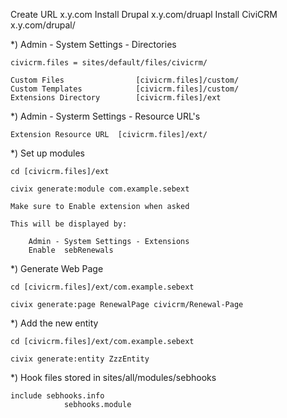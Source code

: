 Create URL x.y.com
Install Drupal 	x.y.com/druapl
Install CiviCRM		x.y.com/drupal/

*)	Admin - System Settings - Directories

	civicrm.files = sites/default/files/civicrm/
	
	Custom Files 				[civicrm.files]/custom/
	Custom Templates			[civicrm.files]/custom/
	Extensions Directory		[civicrm.files]/ext
	

*)	Admin - Systerm Settings - Resource URL's

	Extension Resource URL	[civicrm.files]/ext/


*)	Set up modules

	cd [civicrm.files]/ext 
	
	civix generate:module com.example.sebext
	
	Make sure to Enable extension when asked
	
	This will be displayed by:
		
		Admin - System Settings - Extensions
		Enable  sebRenewals

*)	Generate Web Page

	cd [civicrm.files]/ext/com.example.sebext
	
	civix generate:page RenewalPage civicrm/Renewal-Page

*)	Add the new entity

	cd [civicrm.files]/ext/com.example.sebext
	
	civix generate:entity ZzzEntity
	
	
*)	Hook files stored in sites/all/modules/sebhooks

	include	sebhooks.info
				sebhooks.module
